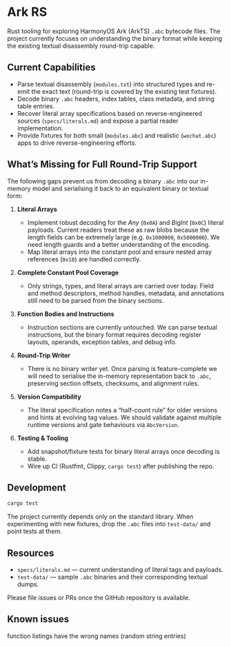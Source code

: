 # Ark RS

Rust tooling for exploring HarmonyOS Ark (ArkTS) `.abc` bytecode files. The
project currently focuses on understanding the binary format while keeping the
existing textual disassembly round-trip capable.

## Current Capabilities

- Parse textual disassembly (`modules.txt`) into structured types and re-emit
  the exact text (round-trip is covered by the existing test fixtures).
- Decode binary `.abc` headers, index tables, class metadata, and string table
  entries.
- Recover literal array specifications based on reverse-engineered sources
  (`specs/literals.md`) and expose a partial reader implementation.
- Provide fixtures for both small (`modules.abc`) and realistic
  (`wechat.abc`) apps to drive reverse-engineering efforts.

## What’s Missing for Full Round-Trip Support

The following gaps prevent us from decoding a binary `.abc` into our in-memory
model and serialising it back to an equivalent binary or textual form:

1. **Literal Arrays**
   - Implement robust decoding for the *Any* (`0x0A`) and *BigInt* (`0x0C`)
     literal payloads. Current readers treat these as raw blobs because the
     length fields can be extremely large (e.g. `0x1000000`, `0x5000000`). We
     need length guards and a better understanding of the encoding.
   - Map literal arrays into the constant pool and ensure nested array
     references (`0x18`) are handled correctly.

2. **Complete Constant Pool Coverage**
   - Only strings, types, and literal arrays are carried over today. Field and
     method descriptors, method handles, metadata, and annotations still need
     to be parsed from the binary sections.

3. **Function Bodies and Instructions**
   - Instruction sections are currently untouched. We can parse textual
     instructions, but the binary format requires decoding register layouts,
     operands, exception tables, and debug info.

4. **Round-Trip Writer**
   - There is no binary writer yet. Once parsing is feature-complete we will
     need to serialise the in-memory representation back to `.abc`, preserving
     section offsets, checksums, and alignment rules.

5. **Version Compatibility**
   - The literal specification notes a “half-count rule” for older versions and
     hints at evolving tag values. We should validate against multiple runtime
     versions and gate behaviours via `AbcVersion`.

6. **Testing & Tooling**
   - Add snapshot/fixture tests for binary literal arrays once decoding is
     stable.
   - Wire up CI (Rustfmt, Clippy, `cargo test`) after publishing the repo.

## Development

```bash
cargo test
```

The project currently depends only on the standard library. When experimenting
with new fixtures, drop the `.abc` files into `test-data/` and point tests at
them.

## Resources

- `specs/literals.md` — current understanding of literal tags and payloads.
- `test-data/` — sample `.abc` binaries and their corresponding textual dumps.

Please file issues or PRs once the GitHub repository is available.

## Known issues
function listings have the wrong names (random string entries)